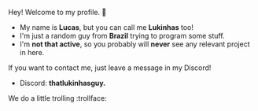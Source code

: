 Hey! Welcome to my profile. 👋

- My name is **Lucas**, but you can call me **Lukinhas** too!
- I'm just a random guy from **Brazil** trying to program some stuff.
- I'm **not that active**, so you probably will **never** see any relevant project in here.

If you want to contact me, just leave a message in my Discord!
- Discord: **thatlukinhasguy.**

We do a little trolling :trollface:
